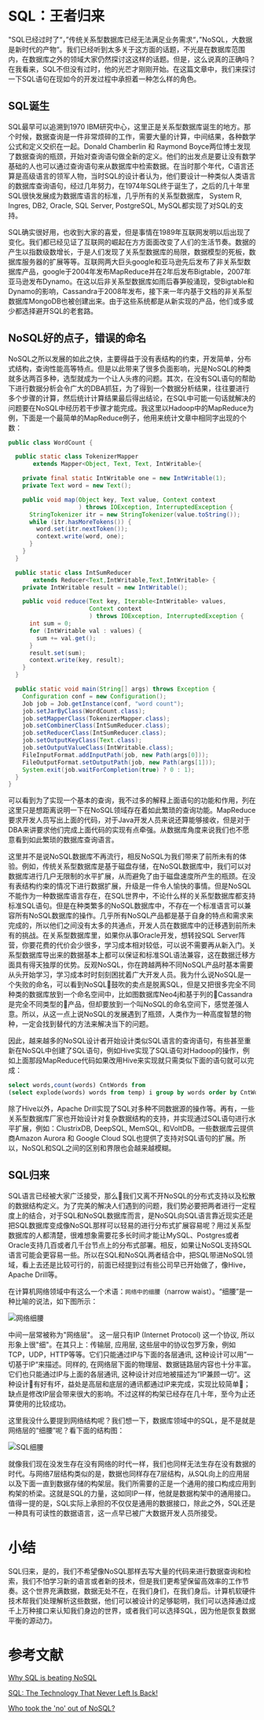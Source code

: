 # SQL：王者归来

"SQL已经过时了“，”传统关系型数据库已经无法满足业务需求“，”NoSQL，大数据是新时代的产物“。我们已经听到太多关于这方面的话题，不光是在数据库范围内，在数据库之外的领域大家仍然探讨这这样的话题。但是，这么说真的正确吗？在我看来，SQL不但没有过时，他的光芒才刚刚开始。在这篇文章中，我们来探讨一下SQL语句在现如今的开发过程中承担着一种怎么样的角色。

## SQL诞生

SQL最早可以追溯到1970 IBM研究中心，这里正是关系型数据库诞生的地方。那个时候，数据查询是一件非常烦碎的工作，需要大量的计算，中间结果，各种数学公式和定义交织在一起。Donald Chamberlin 和 Raymond Boyce两位博士发现了数据查询的瓶颈，开始对查询语句做全新的定义。他们的出发点是要让没有数学基础的人也可以通过查询语句来从数据库中检索数据。在当时那个年代，C语言还算是高级语言的领军人物，当时SQL的设计者认为，他们要设计一种类似人类语言的数据库查询语句，经过几年努力，在1974年SQL终于诞生了，之后的几十年里SQL很快发展成为数据库语言的标准，几乎所有的关系型数据库， System R, Ingres, DB2, Oracle, SQL Server, PostgreSQL, MySQL都实现了对SQL的支持。

SQL确实很好用，也收到大家的喜爱，但是事情在1989年互联网发明以后出现了变化。我们都已经见证了互联网的崛起在方方面面改变了人们的生活节奏。数据的产生以指数级数增长，于是人们发现了关系型数据库的局限，数据模型的死板，数据库服务器的扩展等等。互联网两大巨头google和亚马逊先后发布了非关系型数据库产品，google于2004年发布MapReduce并在2年后发布Bigtable，2007年亚马逊发布Dynamo。在这以后非关系型数据库如雨后春笋般涌现，受Bigtable和Dynamo的影响，Cassandra于2008年发布，接下来一年内基于文档的非关系型数据库MongoDB也被创建出来。由于这些系统都是从新实现的产品，他们或多或少都选择避开SQL的老套路。

## NoSQL好的点子，错误的命名

NoSQL之所以发展的如此之快，主要得益于没有表结构的约束，开发简单，分布式结构，查询性能高等特点。但是以此带来了很多负面影响，光是NoSQL的种类就多达两百多种，选型就成为一个让人头疼的问题。其次，在没有SQL语句的帮助下进行数据分析会令广大的DBA抓狂，为了得到一个数据分析结果，往往要进行多个步骤的计算，然后统计计算结果最后得出结论，在SQL中可能一句话就解决的问题要在NoSQL中经历若干步骤才能完成。我这里以Hadoop中的MapReduce为例，下面是一个最简单的MapReduce例子，他用来统计文章中相同字出现的个数：

```java
public class WordCount {

  public static class TokenizerMapper
       extends Mapper<Object, Text, Text, IntWritable>{

    private final static IntWritable one = new IntWritable(1);
    private Text word = new Text();

    public void map(Object key, Text value, Context context
                    ) throws IOException, InterruptedException {
      StringTokenizer itr = new StringTokenizer(value.toString());
      while (itr.hasMoreTokens()) {
        word.set(itr.nextToken());
        context.write(word, one);
      }
    }
  }

  public static class IntSumReducer
       extends Reducer<Text,IntWritable,Text,IntWritable> {
    private IntWritable result = new IntWritable();

    public void reduce(Text key, Iterable<IntWritable> values,
                       Context context
                       ) throws IOException, InterruptedException {
      int sum = 0;
      for (IntWritable val : values) {
        sum += val.get();
      }
      result.set(sum);
      context.write(key, result);
    }
  }

  public static void main(String[] args) throws Exception {
    Configuration conf = new Configuration();
    Job job = Job.getInstance(conf, "word count");
    job.setJarByClass(WordCount.class);
    job.setMapperClass(TokenizerMapper.class);
    job.setCombinerClass(IntSumReducer.class);
    job.setReducerClass(IntSumReducer.class);
    job.setOutputKeyClass(Text.class);
    job.setOutputValueClass(IntWritable.class);
    FileInputFormat.addInputPath(job, new Path(args[0]));
    FileOutputFormat.setOutputPath(job, new Path(args[1]));
    System.exit(job.waitForCompletion(true) ? 0 : 1);
  }
}
```

可以看到为了实现一个基本的查询，我不过多的解释上面语句的功能和作用，列在这里只是想距离说明一下在NoSQL领域存在着如此繁琐的查询功能。MapReduce要求开发人员写出上面的代码，对于Java开发人员来说还算能够接收，但是对于DBA来讲要求他们完成上面代码的实现有点牵强。从数据库角度来说我们也不愿意看到如此繁琐的数据库查询语言。

这里并不是说NoSQL数据库不再流行，相反NoSQL为我们带来了前所未有的体验。例如，传统关系型数据库是基于磁盘存储，在NoSQL数据库中，我们可以对数据库进行几户无限制的水平扩展，从而避免了由于磁盘速度所产生的瓶颈。在没有表结构约束的情况下进行数据扩展，升级是一件令人愉快的事情。但是NoSQL不能作为一种数据库语言存在，在SQL世界中，不论什么样的关系型数据库都支持标准SQL语句。但是在种类繁多的NoSQL数据库中，不存在一个标准语言可以兼容所有NoSQL数据库的操作。几乎所有NoSQL产品都是基于自身的特点和需求来完成的，所以他们之间没有太多的共通点，开发人员在数据库中的迁移遇到前所未有的挑战。在关系型数据库里，如果你从事Oracle开发，想转投SQL Server阵营，你要花费的代价会少很多，学习成本相对较低，可以说不需要再从新入门。关系型数据库导出来的数据基本上都可以保证和标准SQL语法兼容，这在数据迁移方面具有得天独厚的优势。反观NoSQL，你在跨越两种不同NoSQL产品时基本需要从头开始学习，学习成本时时刻刻困扰着广大开发人员。我为什么说NoSQL是一个失败的命名，可以看到NoSQL鼓吹的卖点是脱离SQL，但是又把很多完全不同种类的数据库放到一个命名空间中，比如图数据库Neo4j和基于列的Cassandra是完全不同类型的产品，但却要放到一个叫NoSQL的命名空间下，感觉差强人意。所以，从这一点上说NoSQL的发展遇到了瓶颈，人类作为一种高度智慧的物种，一定会找到替代的方法来解决当下的问题。

因此，越来越多的NoSQL设计者开始设计类似SQL语言的查询语句，有些甚至重新在NoSQL中创建了SQL语句，例如Hive实现了SQL语句对Hadoop的操作，例如上面那段MapReduce代码如果改用Hive来实现就只需类似下面的语句就可以完成：
```sql
select words,count(words) CntWords from
(select explode(words) words from temp) i group by words order by CntWords desc
```
除了Hive以外，Apache Drill实现了SQL对多种不同数据源的操作等。再有，一些关系型数据库厂家也开始设计对复杂数据结构的支持，并实现通过SQL语句进行水平扩展，例如：ClustrixDB, DeepSQL, MemSQL, 和VoltDB。一些数据库云提供商Amazon Aurora 和 Google Cloud SQL也提供了支持对SQL语句的扩展。所以，NoSQL和SQL之间的区别和界限也会越来越模糊。

## SQL归来

SQL语言已经被大家广泛接受，那么我们又离不开NoSQL的分布式支持以及松散的数据结构定义。为了完美的解决人们遇到的问题，我们势必要把两者进行一定程度上的结合，对于SQL和NoSQL数据库而言，是NoSQL向SQL语言靠近现实还是把SQL数据库变成像NoSQL那样可以轻易的进行分布式扩展容易呢？用过关系型数据库的人都清楚，很难想象需要花多长时间才能让MySQL、Postgres或者Oracle支持几百或者几千台节点上的分布式部署。相反，如果让NoSQL支持SQL语言可能会更容易一些。所以在SQL和NoSQL两者结合中，把SQL带进NoSQL领域，看上去还是比较可行的，前面已经提到过有些公司早已开始做了，像Hive，Apache Drill等。

在计算机网络领域中有这么一个术语：`网络中的细腰`（narrow waist）。“细腰”是一种比喻的说法，如下图所示：

![网络细腰](./internet-1.png)

中间一层常被称为"网络层"。 这一层只有IP (Internet Protocol) 这一个协议, 所以形象上很"细"。在其只上：传输层, 应用层, 这些层中的协议包罗万象，例如TCP，UDP，HTTP等等。它们只能通过IP与下面的各层通讯, 这种设计可以用”一切基于IP“来描述。同样的, 在网络层下面的物理层、数据链路层内容也十分丰富。它们也只能通过IP与上面的各层通讯, 这种设计对应地被描述为”IP兼顾一切“。这种设计有好有坏，益处是高层和底层的通讯都通过IP来完成，实现比较简单；缺点是修改IP层会带来很大的影响。不过这样的构架已经存在几十年，至今为止还算使用的比较成功。

这里我没什么要提到网络结构呢？我们想一下，数据库领域中的SQL，是不是就是网络层的“细腰”呢？看下面的结构图：

![SQL细腰](./sql-1.png)

就像我们现在没发生存在没有网络的时代一样，我们也同样无法生存在没有数据的时代。与网络7层结构类似的是，数据也同样存在7层结构，从SQL向上的应用层以及下面一直到数据存储的构架层。我们所需要的正是一个通用的接口构成应用到构架的桥梁。这就是SQL的力量，这如同IP一样，他就是数据构架中的通用接口。值得一提的是，SQL实际上承担的不仅仅是通用的数据接口，除此之外，SQL还是一种具有可读性的数据语言，这一点早已被广大数据开发人员所接受。

# 小结

SQL归来，是的，我们不希望像NoSQL那样去写大量的代码来进行数据查询和检索，我们不怕学习新的语言或者新的技术，但是我们更希望保留高效率的工作节奏。这个世界充满数据，数据无处不在，在我们身们，在我们身后。计算机软硬件技术帮我们处理解析这些数据，他们可以被设计的足够聪明，我们可以选择通过成千上万种接口来认知我们身边的世界，或者我们可以选择SQL，因为他是恢复数据平衡的源动力。

# 参考文献

[Why SQL is beating NoSQL](https://blog.timescale.com/why-sql-beating-nosql-what-this-means-for-future-of-data-time-series-database-348b777b847a)

[SQL: The Technology That Never Left Is Back!](http://blog.memsql.com/sql-the-technology-that-never-left-is-back/)

[Who took the 'no' out of NoSQL?](https://www.infoworld.com/article/3142884/analytics/who-took-the-no-out-of-nosql.html)
